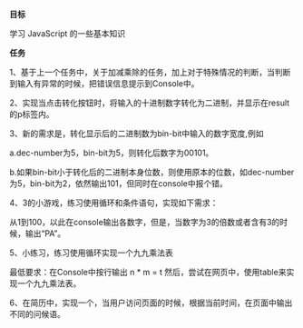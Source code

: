 **目标**

学习 JavaScript 的一些基本知识

**任务**

1、基于上一个任务中，关于加减乘除的任务，加上对于特殊情况的判断，当判断到输入有异常的时候，把错误信息提示到Console中。

2、实现当点击转化按钮时，将输入的十进制数字转化为二进制，并显示在result的p标签内。

3、新的需求是，转化显示后的二进制数为bin-bit中输入的数字宽度,例如

a.dec-number为5，bin-bit为5，则转化后数字为00101。

b.如果bin-bit小于转化后的二进制本身位数，则使用原本的位数，如dec-number为5，bin-bit为2，依然输出101，但同时在console中报个错。

4、3的小游戏，练习使用循环和条件语句，实现如下需求：

从1到100，以此在console输出各数字，但是，当数字为3的倍数或者含有3的时候，输出“PA”。

5、小练习，练习使用循环实现一个九九乘法表

最低要求：在Console中按行输出 n * m = t
然后，尝试在网页中，使用table来实现一个九九乘法表。

6、在简历中，实现一个，当用户访问页面的时候，根据当前时间，在页面中输出不同的问候语。
